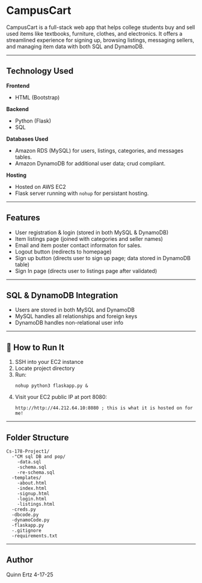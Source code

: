# CampusCart

CampusCart is a full-stack web app that helps college students buy and sell used items like textbooks, furniture, clothes, and electronics. It offers a streamlined experience for signing up, browsing listings, messaging sellers, and managing item data with both SQL and DynamoDB.

---

## Technology Used 

**Frontend**
- HTML (Bootstrap)

**Backend**
- Python (Flask)
- SQL

**Databases Used**
- Amazon RDS (MySQL) for users, listings, categories, and messages tables.
- Amazon DynamoDB for additional user data; crud compliant.

**Hosting**
- Hosted on AWS EC2
- Flask server running with `nohup` for persistant hosting.

---

## Features

- User registration & login (stored in both MySQL & DynamoDB)
- Item listings page (joined with categories and seller names)
- Email and item poster contact informaton for sales.
- Logout button (redirects to homepage)
- Sign up button (directs user to sign up page; data stored in DynamoDB table)
- Sign In page (directs user to listings page after validated)

---

## SQL & DynamoDB Integration

- Users are stored in both MySQL and DynamoDB
- MySQL handles all relationships and foreign keys
- DynamoDB handles non-relational user info

---

## 🚀 How to Run It

1. SSH into your EC2 instance
2. Locate project directory
3. Run:
   ```
   nohup python3 flaskapp.py &
   ```
4. Visit your EC2 public IP at port 8080:
   ```
   http://http://44.212.64.10:8080 ; this is what it is hosted on for me!
   ```

---

## Folder Structure

```
Cs-178-Project1/
  -"CM sql DB and pop/
    -data.sql
    -schema.sql
    -re-schema.sql
  -templates/
    -about.html
    -index.html
    -signup.html
    -login.html
    -listings.html
  -creds.py
  -dbcode.py
  -dynamoCode.py
  -flaskapp.py
  -.gitignore
  -requirements.txt
```
---

## Author
Quinn Ertz
4-17-25


